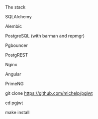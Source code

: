 The stack

SQLAlchemy

Alembic

PostgreSQL (with barman and repmgr)

Pgbouncer

PostgREST

Nginx

Angular

PrimeNG



git clone https://github.com/michelp/pgjwt

cd pgjwt

make install